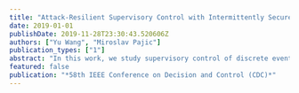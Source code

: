 ```yaml
---
title: "Attack-Resilient Supervisory Control with Intermittently Secure Communication"
date: 2019-01-01
publishDate: 2019-11-28T23:30:43.520606Z
authors: ["Yu Wang", "Miroslav Pajic"]
publication_types: ["1"]
abstract: "In this work, we study supervisory control of discrete event systems in the presence of network-based attacks on information delivered to and from the supervisors. The attacks are modeled by finite state transducers (FSTs), having the ability to nondeterministically rewrite a word to any word of a regular language. A desired language is called controllable if there exists a security-aware supervisor that ensures that the restricted language executed by the plant for any possible attack behavior is the desired one – we refer to such supervisors as attack-resilient. First, we solve the problem of computing the maximal controllable sub-language (MCSL) of a desired language and propose the design algorithm for an attackresilient supervisor, in scenarios where no security guarantees exists for communication between the plant and the supervisor. Then, we consider the case where the supervisor has active but intermittent access to a size-limited secure channel, which ensures integrity and availability of the data transmitted over it. Specifically, we propose the notion of accessibility as a measure of distance between a language and its sub-language, and show that a desired language is controllable with intermittently secure communication if and only if its difference from its MCSL without secure channel is bounded by the accessibility measure. Finally, we illustrate our approach on several examples."
featured: false
publication: "*58th IEEE Conference on Decision and Control (CDC)*"
---
```


